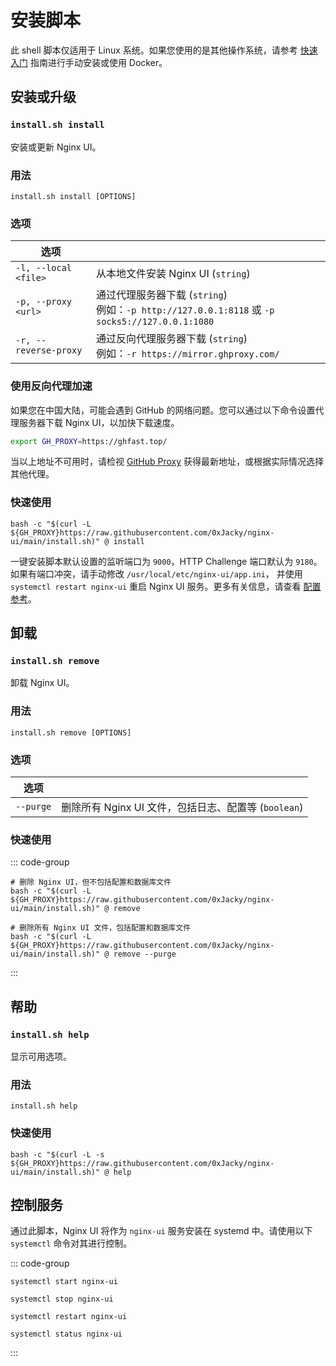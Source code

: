 # 安装脚本

此 shell 脚本仅适用于 Linux 系统。如果您使用的是其他操作系统，请参考 [快速入门](./getting-started) 指南进行手动安装或使用 Docker。

## 安装或升级

### `install.sh install`

安装或更新 Nginx UI。

### 用法

```shell
install.sh install [OPTIONS]
```

### 选项

| 选项                    |                                                                                       |
|-----------------------|---------------------------------------------------------------------------------------|
| `-l, --local <file>`  | 从本地文件安装 Nginx UI (`string`)                                                           |
| `-p, --proxy <url>`   | 通过代理服务器下载 (`string`)<br/>例如：`-p http://127.0.0.1:8118` 或 `-p socks5://127.0.0.1:1080` |
| `-r, --reverse-proxy` | 通过反向代理服务器下载 (`string`)<br/>例如：`-r https://mirror.ghproxy.com/`                               |

### 使用反向代理加速

如果您在中国大陆，可能会遇到 GitHub 的网络问题。您可以通过以下命令设置代理服务器下载 Nginx UI，以加快下载速度。

```bash
export GH_PROXY=https://ghfast.top/
```

当以上地址不可用时，请检视 [GitHub Proxy](https://ghproxy.link/) 获得最新地址，或根据实际情况选择其他代理。

### 快速使用

```shell
bash -c "$(curl -L ${GH_PROXY}https://raw.githubusercontent.com/0xJacky/nginx-ui/main/install.sh)" @ install
```

一键安装脚本默认设置的监听端口为 `9000`，HTTP Challenge 端口默认为 `9180`。如果有端口冲突，请手动修改 `/usr/local/etc/nginx-ui/app.ini`，
并使用 `systemctl restart nginx-ui` 重启 Nginx UI 服务。更多有关信息，请查看 [配置参考](./config-server)。

## 卸载

### `install.sh remove`

卸载 Nginx UI。

### 用法

```shell
install.sh remove [OPTIONS]
```

### 选项

| 选项        |                                       |
|-----------|---------------------------------------|
| `--purge` | 删除所有 Nginx UI 文件，包括日志、配置等 (`boolean`) |

### 快速使用

::: code-group

```shell [移除]
# 删除 Nginx UI，但不包括配置和数据库文件
bash -c "$(curl -L ${GH_PROXY}https://raw.githubusercontent.com/0xJacky/nginx-ui/main/install.sh)" @ remove
```

```shell [清除]
# 删除所有 Nginx UI 文件，包括配置和数据库文件
bash -c "$(curl -L ${GH_PROXY}https://raw.githubusercontent.com/0xJacky/nginx-ui/main/install.sh)" @ remove --purge
```

:::

## 帮助

### `install.sh help`

显示可用选项。

### 用法

```shell
install.sh help
```

### 快速使用

```shell
bash -c "$(curl -L -s ${GH_PROXY}https://raw.githubusercontent.com/0xJacky/nginx-ui/main/install.sh)" @ help
```

## 控制服务

通过此脚本，Nginx UI 将作为 `nginx-ui` 服务安装在 systemd 中。请使用以下 `systemctl` 命令对其进行控制。

::: code-group

```shell [启动]
systemctl start nginx-ui
```

```shell [停止]
systemctl stop nginx-ui
```

```shell [重启]
systemctl restart nginx-ui
```

```shell [显示状态]
systemctl status nginx-ui
```

:::
